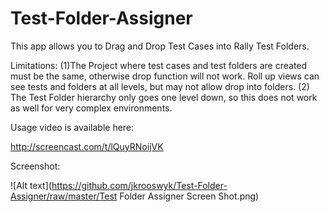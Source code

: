 Test-Folder-Assigner
====================

This app allows you to Drag and Drop Test Cases into Rally Test Folders.

Limitations: (1)The Project where test cases and test folders are created must be the same, otherwise drop function will not work.  Roll up views can see tests and folders at all levels, but may not allow drop into folders. (2) The Test Folder hierarchy only goes one level down, so this does not work as well for very complex environments.

Usage video is available here:<P>
http://screencast.com/t/lQuyRNoijVK

Screenshot:<P>
![Alt text](https://github.com/jkrooswyk/Test-Folder-Assigner/raw/master/Test Folder Assigner Screen Shot.png)

